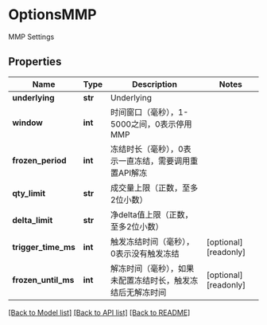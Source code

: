 # OptionsMMP

MMP Settings
## Properties
Name | Type | Description | Notes
------------ | ------------- | ------------- | -------------
**underlying** | **str** | Underlying | 
**window** | **int** | 时间窗口（毫秒），1-5000之间，0表示停用MMP | 
**frozen_period** | **int** | 冻结时长（毫秒），0表示一直冻结，需要调用重置API解冻 | 
**qty_limit** | **str** | 成交量上限（正数，至多2位小数） | 
**delta_limit** | **str** | 净delta值上限（正数，至多2位小数） | 
**trigger_time_ms** | **int** | 触发冻结时间（毫秒），0表示没有触发冻结 | [optional] [readonly] 
**frozen_until_ms** | **int** | 解冻时间（毫秒），如果未配置冻结时长，触发冻结后无解冻时间 | [optional] [readonly] 

[[Back to Model list]](../README.md#documentation-for-models) [[Back to API list]](../README.md#documentation-for-api-endpoints) [[Back to README]](../README.md)


